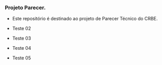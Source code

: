 ### Projeto Parecer. 
* Este repositório é destinado ao projeto de Parecer Técnico do CRBE.

* Teste 02

* Teste 03

* Teste 04

* Teste 05
